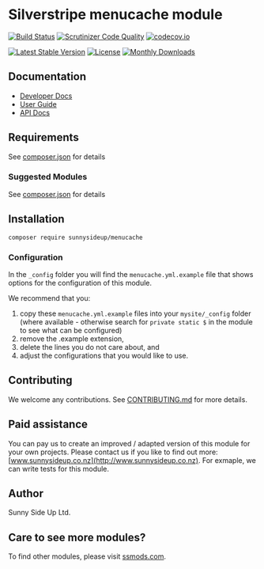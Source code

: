 # Silverstripe menucache module
[![Build Status](https://travis-ci.org/sunnysideup/silverstripe-menucache.svg?branch=master)](https://travis-ci.org/sunnysideup/silverstripe-menucache)
[![Scrutinizer Code Quality](https://scrutinizer-ci.com/g/sunnysideup/silverstripe-menucache/badges/quality-score.png?b=master)](https://scrutinizer-ci.com/g/sunnysideup/silverstripe-menucache/?branch=master)
[![codecov.io](https://codecov.io/github/sunnysideup/silverstripe-menucache/coverage.svg?branch=master)](https://codecov.io/github/sunnysideup/silverstripe-menucache?branch=master)

[![Latest Stable Version](https://poser.pugx.org/sunnysideup/menucache/version)](https://packagist.org/packages/sunnysideup/menucache)
[![License](https://poser.pugx.org/sunnysideup/menucache/license)](https://packagist.org/packages/sunnysideup/menucache)
[![Monthly Downloads](https://poser.pugx.org/sunnysideup/menucache/d/monthly)](https://packagist.org/packages/sunnysideup/menucache)


## Documentation



 * [Developer Docs](docs/en/INDEX.md)
 * [User Guide](docs/en/userguide.md)
 * [API Docs](http://docs.ssmods.com/sunnysideup/menucache/classes.xhtml)


## Requirements



See [composer.json](composer.json) for details


### Suggested Modules



See [composer.json](composer.json) for details


## Installation


```
composer require sunnysideup/menucache
```

### Configuration



In the `_config` folder you will find the `menucache.yml.example`
file that shows options for the configuration of this module.

We recommend that you:

  1. copy these `menucache.yml.example` files into your
`mysite/_config` folder (where available - otherwise search for `private static $` in the module to see what can be configured)
  2. remove the .example extension,
  3. delete the lines you do not care about, and
  4. adjust the configurations that you would like to use.


## Contributing



We welcome any contributions. See [CONTRIBUTING.md](CONTRIBUTING.md) for more details.

## Paid assistance



You can pay us to create an improved / adapted version of this module for your own projects.  Please contact us if you like to find out more: [www.sunnysideup.co.nz](http://www.sunnysideup.co.nz).  For exmaple, we can write tests for this module.  

## Author



Sunny Side Up Ltd.


## Care to see more modules?

To find other modules, please visit [ssmods.com](http://ssmods.com/).
